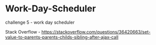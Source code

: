 # Work-Day-Scheduler
challenge 5 - work day scheduler












Stack Overflow - 
https://stackoverflow.com/questions/36420663/set-value-to-parents-parents-childs-sibling-after-ajax-call